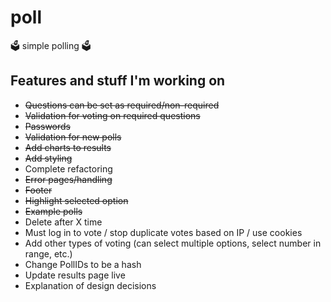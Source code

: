 # poll
🗳️ simple polling 🗳️

## Features and stuff I'm working on
* ~~Questions can be set as required/non-required~~
* ~~Validation for voting on required questions~~
* ~~Passwords~~
* ~~Validation for new polls~~
* ~~Add charts to results~~
* ~~Add styling~~
* Complete refactoring
* ~~Error pages/handling~~
* ~~Footer~~
* ~~Highlight selected option~~
* ~~Example polls~~
* Delete after X time
* Must log in to vote / stop duplicate votes based on IP / use cookies
* Add other types of voting (can select multiple options, select number in range, etc.)
* Change PollIDs to be a hash
* Update results page live
* Explanation of design decisions